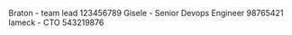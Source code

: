 Braton - team lead
    123456789
Gisele - Senior Devops Engineer
    98765421
lameck - CTO
    543219876 

